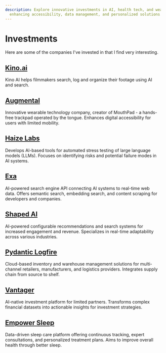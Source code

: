 ```yaml
---
description: Explore innovative investments in AI, health tech, and wearable technology,
  enhancing accessibility, data management, and personalized solutions.
---
```


# Investments

Here are some of the companies I've invested in that I find very interesting.

## [Kino.ai](https://kino.ai/)

Kino AI helps filmmakers search, log and organize their footage using AI and search.

## [Augmental](https://www.augmental.tech/)

Innovative wearable technology company, creator of MouthPad - a hands-free trackpad operated by the tongue. Enhances digital accessibility for users with limited mobility.

## [Haize Labs](https://haizelabs.com/)

Develops AI-based tools for automated stress testing of large language models (LLMs). Focuses on identifying risks and potential failure modes in AI systems.

## [Exa](https://exa.ai/)

AI-powered search engine API connecting AI systems to real-time web data. Offers semantic search, embedding search, and content scraping for developers and companies.

## [Shaped AI](https://www.shaped.ai/)

AI-powered configurable recommendations and search systems for increased engagement and revenue. Specializes in real-time adaptability across various industries.

## [Pydantic Logfire](https://logfire.pydantic.dev/)

Cloud-based inventory and warehouse management solutions for multi-channel retailers, manufacturers, and logistics providers. Integrates supply chain from source to shelf.

## [Vantager](https://www.vantager.co/)

AI-native investment platform for limited partners. Transforms complex financial datasets into actionable insights for investment strategies.

## [Empower Sleep](https://www.empowersleep.com/)

Data-driven sleep care platform offering continuous tracking, expert consultations, and personalized treatment plans. Aims to improve overall health through better sleep.

